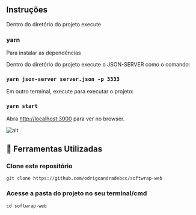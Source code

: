 ## Instruções

Dentro do diretório do projeto execute

### yarn

Para instalar as dependências

Dentro do diretório do projeto execute o JSON-SERVER como o comando: 

### `yarn json-server server.json -p 3333`

Em outro terminal, execute para executar o projeto:

### `yarn start`

Abra [http://localhost:3000](http://localhost:3000) para ver no browser.

![alt](https://user-images.githubusercontent.com/3511851/104784161-75d36100-5766-11eb-87da-210a63198f89.png)

## 🔨 Ferramentas Utilizadas
### Clone este repositório
`git clone https://github.com/odrigoandradebcc/softwrap-web`

### Acesse a pasta do projeto no seu terminal/cmd
`cd softwrap-web`
